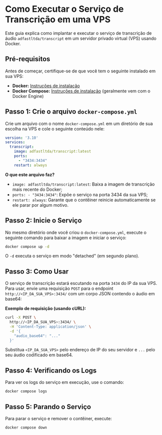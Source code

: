 # Como Executar o Serviço de Transcrição em uma VPS

Este guia explica como implantar e executar o serviço de transcrição de áudio `adfastltda/transcript` em um servidor privado virtual (VPS) usando Docker.

## Pré-requisitos

Antes de começar, certifique-se de que você tem o seguinte instalado em sua VPS:

*   **Docker:** [Instruções de instalação](https://docs.docker.com/engine/install/)
*   **Docker Compose:** [Instruções de instalação](https://docs.docker.com/compose/install/) (geralmente vem com o Docker Engine)

## Passo 1: Crie o arquivo `docker-compose.yml`

Crie um arquivo com o nome `docker-compose.yml` em um diretório de sua escolha na VPS e cole o seguinte conteúdo nele:

```yaml
version: '3.10'
services:
  transcript:
    image: adfastltda/transcript:latest
    ports:
      - "3434:3434"
    restart: always
```

**O que este arquivo faz?**
*   `image: adfastltda/transcript:latest`: Baixa a imagem de transcrição mais recente do Docker;
*   `ports: - "3434:3434"`: Expõe o serviço na porta 3434 da sua VPS;
*   `restart: always`: Garante que o contêiner reinicie automaticamente se ele parar por algum motivo.

## Passo 2: Inicie o Serviço

No mesmo diretório onde você criou o `docker-compose.yml`, execute o seguinte comando para baixar a imagem e iniciar o serviço:

```bash
docker compose up -d
```

O `-d` executa o serviço em modo "detached" (em segundo plano).

## Passo 3: Como Usar

O serviço de transcrição estará escutando na porta `3434` do IP da sua VPS. Para usar, envie uma requisição `POST` para o endpoint `http://<IP_DA_SUA_VPS>:3434/` com um corpo JSON contendo o áudio em base64:

**Exemplo de requisição (usando cURL):**
```bash
curl -X POST \
  http://<IP_DA_SUA_VPS>:3434/ \
  -H 'Content-Type: application/json' \
  -d '{
    "audio_base64": "..."
  }'
```
Substitua `<IP_DA_SUA_VPS>` pelo endereço de IP do seu servidor e `...` pelo seu áudio codificado em base64.

## Passo 4: Verificando os Logs

Para ver os logs do serviço em execução, use o comando:
```bash
docker compose logs
```

## Passo 5: Parando o Serviço

Para parar o serviço e remover o contêiner, execute:
```bash
docker compose down
```
